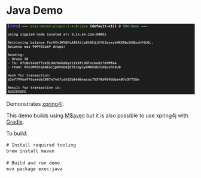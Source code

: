 # Java Demo

<img src="java-demo.png" alt="Screenshot of the Xpring SDK Demo"/>

Demonstrates [xpring4j](http://github.com/xpring-eng/xpring4j). 

This demo builds using [M$aven](https://maven.apache.org/what-is-maven.html) but it is also possible to use xpring4j with [Gradle](https://gradle.org/).

To build:
```shell
# Install required tooling
brew install maven

# Build and run demo
mvn package exec:java
```
